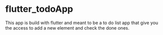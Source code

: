 # flutter_todoApp
This app is build with flutter and meant to be a to do list app that give you the access to add a new element and check the done ones.
